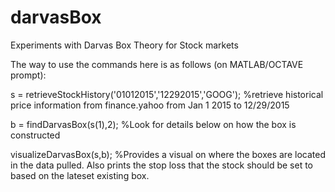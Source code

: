# darvasBox
Experiments with Darvas Box Theory for Stock markets

The way to use the commands here is as follows (on MATLAB/OCTAVE prompt):

s = retrieveStockHistory('01012015','12292015','GOOG'); %retrieve historical price information from finance.yahoo from Jan 1 2015 to 12/29/2015

b = findDarvasBox(s(1),2); %Look for details below on how the box is constructed

visualizeDarvasBox(s,b); %Provides a visual on where the boxes are located in the data pulled. Also prints the stop loss that the stock should be set to based on the lateset existing box.
